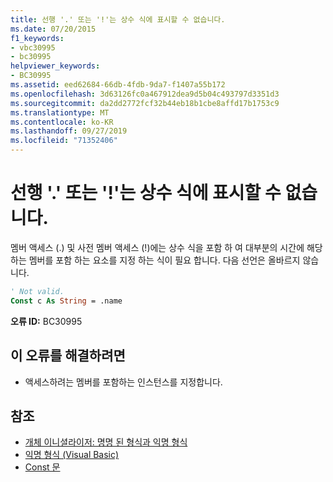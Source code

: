 ```yaml
---
title: 선행 '.' 또는 '!'는 상수 식에 표시할 수 없습니다.
ms.date: 07/20/2015
f1_keywords:
- vbc30995
- bc30995
helpviewer_keywords:
- BC30995
ms.assetid: eed62684-66db-4fdb-9da7-f1407a55b172
ms.openlocfilehash: 3d63126fc0a467912dea9d5b04c493797d3351d3
ms.sourcegitcommit: da2dd2772fcf32b44eb18b1cbe8affd17b1753c9
ms.translationtype: MT
ms.contentlocale: ko-KR
ms.lasthandoff: 09/27/2019
ms.locfileid: "71352406"
---
```

# <a name="leading--or--cannot-appear-in-a-constant-expression"></a>선행 '.' 또는 '!'는 상수 식에 표시할 수 없습니다.
멤버 액세스 (.) 및 사전 멤버 액세스 (!)에는 상수 식을 포함 하 여 대부분의 시간에 해당 하는 멤버를 포함 하는 요소를 지정 하는 식이 필요 합니다. 다음 선언은 올바르지 않습니다.  
  
```vb  
' Not valid.  
Const c As String = .name  
```  
  
 **오류 ID:** BC30995  
  
## <a name="to-correct-this-error"></a>이 오류를 해결하려면  
  
- 액세스하려는 멤버를 포함하는 인스턴스를 지정합니다.  
  
## <a name="see-also"></a>참조

- [개체 이니셜라이저: 명명 된 형식과 익명 형식](../../visual-basic/programming-guide/language-features/objects-and-classes/object-initializers-named-and-anonymous-types.md)
- [익명 형식 (Visual Basic)](../programming-guide/language-features/objects-and-classes/anonymous-types.md)
- [Const 문](../../visual-basic/language-reference/statements/const-statement.md)
